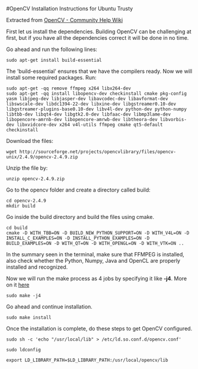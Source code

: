 #OpenCV Installation Instructions for Ubuntu Trusty

Extracted from [OpenCV - Community Help Wiki](https://help.ubuntu.com/community/OpenCV)

First let us install the dependencies. Building OpenCV can be challenging at first, but if you have all the dependencies correct it will be done in no time.

Go ahead and run the following lines:

    sudo apt-get install build-essential

The 'build-essential' ensures that we have the compilers ready. 
Now we will install some required packages. Run:

    sudo apt-get -qq remove ffmpeg x264 libx264-dev
    sudo apt-get -qq install libopencv-dev checkinstall cmake pkg-config yasm libjpeg-dev libjasper-dev libavcodec-dev libavformat-dev libswscale-dev libdc1394-22-dev libxine-dev libgstreamer0.10-dev libgstreamer-plugins-base0.10-dev libv4l-dev python-dev python-numpy libtbb-dev libqt4-dev libgtk2.0-dev libfaac-dev libmp3lame-dev libopencore-amrnb-dev libopencore-amrwb-dev libtheora-dev libvorbis-dev libxvidcore-dev x264 v4l-utils ffmpeg cmake qt5-default checkinstall

Download the files:

    wget http://sourceforge.net/projects/opencvlibrary/files/opencv-unix/2.4.9/opencv-2.4.9.zip

Unzip the file by:

    unzip opencv-2.4.9.zip

Go to the opencv folder and create a directory called build:

    cd opencv-2.4.9
    mkdir build

Go inside the build directory and build the files using cmake.

    cd build
    cmake -D WITH_TBB=ON -D BUILD_NEW_PYTHON_SUPPORT=ON -D WITH_V4L=ON -D INSTALL_C_EXAMPLES=ON -D INSTALL_PYTHON_EXAMPLES=ON -D BUILD_EXAMPLES=ON -D WITH_QT=ON -D WITH_OPENGL=ON -D WITH_VTK=ON ..

In the summary seen in the terminal, make sure that FFMPEG is installed, also check whether the Python, Numpy, Java and OpenCL are properly installed and recognized.

Now we will run the make process as 4 jobs by specifying it like <b>-j4</b>. More on it [here](http://www.tutorialspoint.com/unix_commands/make.htm " make command")

    sudo make -j4

Go ahead and continue installation.

    sudo make install

Once the installation is complete, do these steps to get OpenCV configured.

    sudo sh -c 'echo "/usr/local/lib" > /etc/ld.so.conf.d/opencv.conf'

    sudo ldconfig

    export LD_LIBRARY_PATH=$LD_LIBRARY_PATH:/usr/local/opencv/lib
